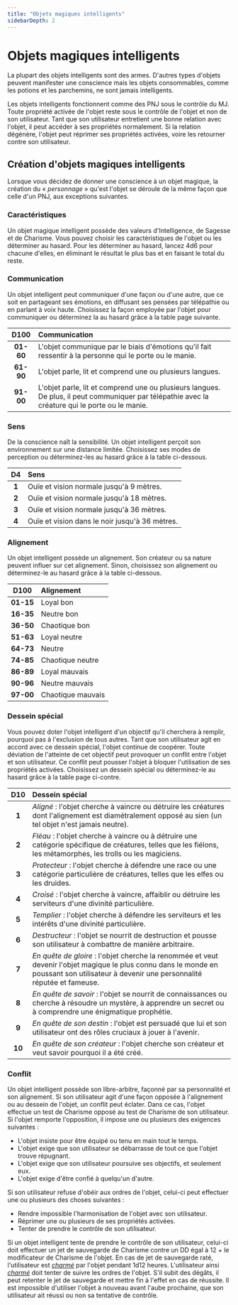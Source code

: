 ```yaml
---
title: "Objets magiques intelligents"
sidebarDepth: 2
---
```

# Objets magiques intelligents
La plupart des objets intelligents sont des armes. D'autres types d'objets peuvent manifester une conscience mais les objets consommables, comme les potions et les parchemins, ne sont jamais intelligents.

Les objets intelligents fonctionnent comme des PNJ sous le contrôle du MJ. Toute propriété activée de l'objet reste sous le contrôle de l'objet et non de son utilisateur. Tant que son utilisateur entretient une bonne relation avec l'objet, il peut accéder à ses propriétés normalement. Si la relation dégénère, l'objet peut réprimer ses propriétés activées, voire les retourner contre son utilisateur.

## Création d'objets magiques intelligents
Lorsque vous décidez de donner une conscience à un objet magique, la création du « _personnage_ » qu'est l'objet se déroule de la même façon que celle d'un PNJ, aux exceptions suivantes.

### Caractéristiques
Un objet magique intelligent possède des valeurs d'Intelligence, de Sagesse et de Charisme. Vous pouvez choisir les caractéristiques de l'objet ou les déterminer au hasard. Pour les déterminer au hasard, lancez 4d6 pour chacune d'elles, en éliminant le résultat le plus bas et en faisant le total du reste.

### Communication
Un objet intelligent peut communiquer d'une façon ou d'une autre, que ce soit en partageant ses émotions, en diffusant ses pensées par télépathie ou en parlant à voix haute. Choisissez la façon employée par l'objet pour communiquer ou déterminez la au hasard grâce à la table page suivante.

|D100|Communication|
|:-:|:-|
|**01-60**|L'objet communique par le biais d'émotions qu'il fait ressentir à la personne qui le porte ou le manie.|
|**61-90**|L'objet parle, lit et comprend une ou plusieurs langues.|
|**91-00**|L'objet parle, lit et comprend une ou plusieurs langues. De plus, il peut communiquer par télépathie avec la créature qui le porte ou le manie.|

### Sens
De la conscience naît la sensibilité. Un objet intelligent perçoit son environnement sur une distance limitée. Choisissez ses modes de perception ou déterminez-les au hasard grâce à la table ci-dessous.

|D4|Sens|
|:-:|:-|
|**1**|Ouïe et vision normale jusqu'à 9 mètres.|
|**2**|Ouïe et vision normale jusqu'à 18 mètres.|
|**3**|Ouïe et vision normale jusqu'à 36 mètres.|
|**4**|Ouïe et vision dans le noir jusqu'à 36 mètres.|

### Alignement
Un objet intelligent possède un alignement. Son créateur ou sa nature peuvent influer sur cet alignement. Sinon, choisissez son alignement ou déterminez-le au hasard grâce à la table ci-dessous.

|D100|Alignement|
|:-:|:-|
|**01-15**|Loyal bon|
|**16-35**|Neutre bon|
|**36-50**|Chaotique bon|
|**51-63**|Loyal neutre|
|**64-73**|Neutre|
|**74-85**|Chaotique neutre|
|**86-89**|Loyal mauvais|
|**90-96**|Neutre mauvais|
|**97-00**|Chaotique mauvais|

### Dessein spécial
Vous pouvez doter l'objet intelligent d'un objectif qu'il cherchera à remplir, pourquoi pas à l'exclusion de tous autres. Tant que son utilisateur agit en accord avec ce dessein spécial, l'objet continue de coopérer. Toute déviation de l'atteinte de cet objectif peut provoquer un conflit entre l'objet et son utilisateur. Ce conflit peut pousser l'objet à bloquer l'utilisation de ses propriétés activées. Choisissez un dessein spécial ou déterminez-le au hasard grâce à la table page ci-contre.

|D10|Dessein spécial|
|:-:|:-|
|**1**|_Aligné_ : l'objet cherche à vaincre ou détruire les créatures dont l'alignement est diamétralement opposé au sien (un tel objet n'est jamais neutre).|
|**2**|_Fléau_ : l'objet cherche à vaincre ou à détruire une catégorie spécifique de créatures, telles que les fiélons, les métamorphes, les trolls ou les magiciens.|
|**3**|_Protecteur_ : l'objet cherche à défendre une race ou une catégorie particulière de créatures, telles que les elfes ou les druides.|
|**4**|_Croisé_ : l'objet cherche à vaincre, affaiblir ou détruire les serviteurs d'une divinité particulière.|
|**5**|_Templier_ : l'objet cherche à défendre les serviteurs et les intérêts d'une divinité particulière.|
|**6**|_Destructeur_ : l'objet se nourrit de destruction et pousse son utilisateur à combattre de manière arbitraire.|
|**7**|_En quête de gloire_ : l'objet cherche la renommée et veut devenir l'objet magique le plus connu dans le monde en poussant son utilisateur à devenir une personnalité réputée et fameuse.|
|**8**|_En quête de savoir_ : l'objet se nourrit de connaissances ou cherche à résoudre un mystère, à apprendre un secret ou à comprendre une énigmatique prophétie.|
|**9**|_En quête de son destin_ : l'objet est persuadé que lui et son utilisateur ont des rôles cruciaux à jouer à l'avenir.|
|**10**|_En quête de son créateur_ : l'objet cherche son créateur et veut savoir pourquoi il a été créé.|

### Conflit
Un objet intelligent possède son libre-arbitre, façonné par sa personnalité et son alignement. Si son utilisateur agit d'une façon opposée à l'alignement ou au dessein de l'objet, un conflit peut éclater. Dans ce cas, l'objet effectue un test de Charisme opposé au test de Charisme de son utilisateur. Si l'objet remporte l'opposition, il impose une ou plusieurs des exigences suivantes :
* L'objet insiste pour être équipé ou tenu en main tout le temps.
* L'objet exige que son utilisateur se débarrasse de tout ce que l'objet trouve répugnant.
* L'objet exige que son utilisateur poursuive ses objectifs, et seulement eux.
* L'objet exige d'être confié à quelqu'un d'autre.

Si son utilisateur refuse d'obéir aux ordres de l'objet, celui-ci peut effectuer une ou plusieurs des choses suivantes :
* Rendre impossible l'harmonisation de l'objet avec son utilisateur.
* Réprimer une ou plusieurs de ses propriétés activées.
* Tenter de prendre le contrôle de son utilisateur.

Si un objet intelligent tente de prendre le contrôle de son utilisateur, celui-ci doit effectuer un jet de sauvegarde de Charisme contre un DD égal à 12 + le modificateur de Charisme de l'objet. En cas de jet de sauvegarde raté, l'utilisateur est [_charmé_](/gerer-la-sante-du-personnage/#charme) par l'objet pendant 1d12 heures. L'utilisateur ainsi [_charmé_](/gerer-la-sante-du-personnage/#charme) doit tenter de suivre les ordres de l'objet. S'il subit des dégâts, il peut retenter le jet de sauvegarde et mettre fin à l'effet en cas de réussite. Il est impossible d'utiliser l'objet à nouveau avant l'aube prochaine, que son utilisateur ait réussi ou non sa tentative de contrôle.
